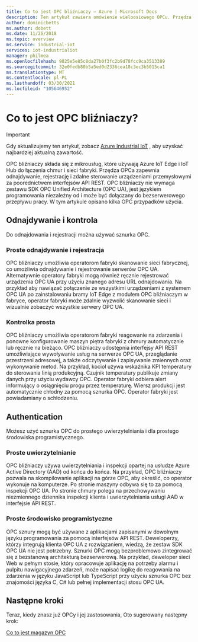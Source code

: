 ```yaml
---
title: Co to jest OPC bliźniaczy — Azure | Microsoft Docs
description: Ten artykuł zawiera omówienie wieloosiowego OPCu. Przędza OPCa zapewnia odnajdywanie, rejestrację i zdalne sterowanie urządzeniami przemysłowymi za poorednictwem interfejsów API REST.
author: dominicbetts
ms.author: dobett
ms.date: 11/26/2018
ms.topic: overview
ms.service: industrial-iot
services: iot-industrialiot
manager: philmea
ms.openlocfilehash: 9825e5e85c8da27b0f3fc2b9d78fcc9ca3513389
ms.sourcegitcommit: 32e0fedb80b5a5ed0d2336cea18c3ec3b5015ca1
ms.translationtype: MT
ms.contentlocale: pl-PL
ms.lasthandoff: 03/30/2021
ms.locfileid: "105646952"
---
```

# <a name="what-is-opc-twin"></a>Co to jest OPC bliźniaczy?

> [!IMPORTANT]
> Gdy aktualizujemy ten artykuł, zobacz [Azure Industrial IoT](https://azure.github.io/Industrial-IoT/) , aby uzyskać najbardziej aktualną zawartość.

OPC bliźniaczy składa się z mikrousług, które używają Azure IoT Edge i IoT Hub do łączenia chmur i sieci fabryki. Przędza OPCa zapewnia odnajdywanie, rejestrację i zdalne sterowanie urządzeniami przemysłowymi za poorednictwem interfejsów API REST. OPC bliźniaczy nie wymaga zestawu SDK OPC Unified Architecture (OPC UA), jest językiem programowania niezależny od i może być dołączany do bezserwerowego przepływu pracy. W tym artykule opisano kilka OPC przypadków użycia.

## <a name="discovery-and-control"></a>Odnajdywanie i kontrola
Do odnajdowania i rejestracji można używać sznurka OPC.

### <a name="simple-discovery-and-registration"></a>Proste odnajdywanie i rejestracja
OPC bliźniaczy umożliwia operatorom fabryki skanowanie sieci fabrycznej, co umożliwia odnajdywanie i rejestrowanie serwerów OPC UA. Alternatywnie operatory fabryki mogą również ręcznie rejestrować urządzenia OPC UA przy użyciu znanego adresu URL odnajdowania. Na przykład aby nawiązać połączenie ze wszystkimi urządzeniami z systemem OPC UA po zainstalowaniu bramy IoT Edge z modułem OPC bliźniaczym w fabryce, operator fabryki może zdalnie wyzwolić skanowanie sieci i wizualnie zobaczyć wszystkie serwery OPC UA. 

### <a name="simple-control"></a>Kontrolka prosta
OPC bliźniaczy umożliwia operatorom fabryki reagowanie na zdarzenia i ponowne konfigurowanie maszyn piętra fabryki z chmury automatycznie lub ręcznie na bieżąco. OPC bliźniaczy udostępnia interfejsy API REST umożliwiające wywoływanie usług na serwerze OPC UA, przeglądanie przestrzeni adresowej, a także odczytywanie i zapisywanie zmiennych oraz wykonywanie metod. Na przykład, kocioł używa wskaźnika KPI temperatury do sterowania linią produkcyjną. Czujnik temperatury publikuje zmiany danych przy użyciu wydawcy OPC. Operator fabryki odbiera alert informujący o osiągnięciu progu przez temperaturę. Wiersz produkcji jest automatycznie chłodny za pomocą sznurka OPC. Operator fabryki jest powiadamiany o schłodzeniu.

## <a name="authentication"></a>Authentication
Możesz użyć sznurka OPC do prostego uwierzytelniania i dla prostego środowiska programistycznego.

### <a name="simple-authentication"></a>Proste uwierzytelnianie 
OPC bliźniaczy używa uwierzytelniania i inspekcji opartej na usłudze Azure Active Directory (AAD) od końca do końca. Na przykład, OPC bliźniaczy pozwala na skompilowanie aplikacji na górze OPC, aby określić, co operator wykonuje na komputerze. Po stronie maszyny odbywa się to za pomocą inspekcji OPC UA. Po stronie chmury polega na przechowywaniu niezmiennego dziennika inspekcji klienta i uwierzytelniania usługi AAD w interfejsie API REST.

### <a name="simple-developer-experience"></a>Proste środowisko programistyczne 
OPC sznury mogą być używane z aplikacjami zapisanymi w dowolnym języku programowania za pomocą interfejsów API REST. Deweloperzy, którzy integrują klienta OPC UA z rozwiązaniem, wiedzą, że zestaw SDK OPC UA nie jest potrzebny. Sznurki OPC mogą bezproblemowo zintegrować się z bezstanową architekturą bezserwerową. Na przykład, deweloper sieci Web w pełnym stosie, który opracowuje aplikację na potrzeby alarmu i pulpitu nawigacyjnego zdarzeń, może napisać logikę do reagowania na zdarzenia w języku JavaScript lub TypeScript przy użyciu sznurka OPC bez znajomości języka C, C# lub pełnej implementacji stosu OPC UA. 

## <a name="next-steps"></a>Następne kroki

Teraz, kiedy znasz już OPCy i jej zastosowania, Oto sugerowany następny krok:

[Co to jest magazyn OPC](overview-opc-vault.md)